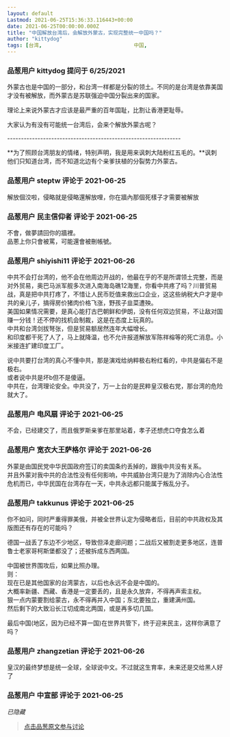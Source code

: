```yaml
---
layout: default
Lastmod: 2021-06-25T15:36:33.116443+00:00
date: 2021-06-25T00:00:00.000Z
title: "中国解放台湾后，会解放外蒙古，实现完整统一中国吗？"
author: "kittydog"
tags: [台湾,								中国,								统一,								台独]
---
```



### 品葱用户 **kittydog** 提问于 6/25/2021
    
外蒙古也是中国的一部分，和台湾一样都是分裂的领土。不同的是台湾是依靠美国才没有被解放，而外蒙古是苏联强迫中国分裂出来的国家。  
  
理论上来说外蒙古才应该是最严重的百年国耻，比割让香港更耻辱。  
  
大家认为有没有可能统一台湾后，会来个解放外蒙古呢？  
  
  
\---------------------------------------------------------------  
  
**为了照顾台湾朋友的情绪，特别声明，我是用来讽刺大陆粉红五毛的。**讽刺他们只知道台湾，而不知道北边有个亲爹扶植的分裂势力外蒙古。
    
                

### 品葱用户 **steptw** 评论于 2021-06-25
        
解放個洨啦，侵略就是侵略還解放哩，你在牆內那個死樣子才需要被解放
        
                

### 品葱用户 **民主信仰者** 评论于 2021-06-25
        
不會，做夢請回你的牆裡。  
品蔥上你只會被罵，可能還會被刪帳號。
        
                

### 品葱用户 **shiyishi11** 评论于 2021-06-26
        
中共不会打台湾的，他不会在他周边开战的，他最在乎的不是所谓领土完整，而是对外贸易，奥巴马派军舰多次进入南海岛礁12海里，你看中共疼了吗？川普贸易战，真是把中共打疼了，不惜让人民币贬值来救出口企业，这这些纳税大户才是中共的亲儿子，搞得房价猪肉价格飞涨，野孩子韭菜遭殃。  
美国如果情况需要，是真心能打古巴朝鲜和伊朗，没有任何双边贸易，不让敌对国赚一分钱！还不停的找机会制裁，这是在态度上玩真的。  
中共和台湾剑拔弩张，但是贸易额居然连年大幅增长。  
和印度都干死了人了，马上就降温，也不允许报道解放军陈祥榕等的死亡消息。小米接连扩建印度工厂。  
  
说中共要打台湾的真心不懂中共，那是演戏给纳粹极右粉红看的，中共是偏右不是极右。  
或者说中共是坏b但不是傻逼。  
中共在，台湾理论安全。中共没了，万一上台的是民粹皇汉极右党，那台湾的危险就大了。
        
                

### 品葱用户 **电风扇** 评论于 2021-06-25
        
不会，已经建交了，而且俄罗斯亲爹在那里站着，孝子还想虎口夺食怎么着
        
                

### 品葱用户 **宽衣大王萨格尔** 评论于 2021-06-26
        
外蒙是由国民党中华民国政府签订的卖国条约丢掉的，跟我中共没有关系。  
并且外蒙对我中共的合法性没有任何影响，中共威胁台湾只是为了消除内心合法性危机而已，中华民国在台湾存在一天，中共永远都只能属于叛乱分子。
        
                

### 品葱用户 **takkunus** 评论于 2021-06-25
        
你不如问，同时严重得罪美俄，并被全世界认定为侵略者后，目前的中共政权及其版图还有存在的可能吗？  
  
德国一战丢了东边不少地区，导致但泽走廊问题；二战后又被割走更多地区，连普鲁士老家哥柯斯堡都没了；还被拆成东西两国。  
  
中国被世界围攻后，如果比照办理。  
则：  
现在已是其他国家的台湾蒙古，以后也永远不会是中国的。  
大概率新疆、西藏、香港是一定要丢的，且是永久放弃，不得再声索主权。  
狠一点内蒙要割给蒙古，永不得再并入中国；东北要独立，重建满州国。  
然后剩下的大致沿长江切成南北两国，或是再多切几国。  
  
最后中国(地区，因为已经不算一国)在世界共管下，终于迎来民主，这样你满意了吗？
        
                

### 品葱用户 **zhangzetian** 评论于 2021-06-26
        
皇汉的最终梦想是统一全球，全球说中文。不过就这生育率，未来还是交给黑人好了
        
                

### 品葱用户 **中宣部** 评论于 2021-06-25
        
_已隐藏_
        
                





> [点击品葱原文参与讨论](https://pincong.rocks/question/39727)

